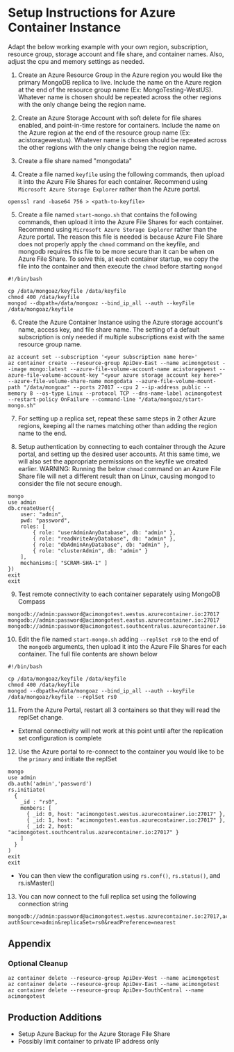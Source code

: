 # Setup Instructions for Azure Container Instance

Adapt the below working example with your own region, subscription, resource group, storage account and file share, and container names.  Also, adjust the cpu and memory settings as needed.

1) Create an Azure Resource Group in the Azure region you would like the primary MongoDB replica to live.  Include the name on the Azure region at the end of the resource group name (Ex: MongoTesting-WestUS).  Whatever name is chosen should be repeated across the other regions with the only change being the region name.

2) Create an Azure Storage Account with soft delete for file shares enabled, and point-in-time restore for containers.  Include the name on the Azure region at the end of the resource group name (Ex: acistoragewestus).  Whatever name is chosen should be repeated across the other regions with the only change being the region name.

3) Create a file share named "mongodata"

4) Create a file named `keyfile` using the following commands, then upload it into the Azure File Shares for each container.  Recommend using `Microsoft Azure Storage Explorer` rather than the Azure portal.

```
openssl rand -base64 756 > <path-to-keyfile>
```

5) Create a file named `start-mongo.sh` that contains the following commands, then upload it into the Azure File Shares for each container.  Recommend using `Microsoft Azure Storage Explorer` rather than the Azure portal.  The reason this file is needed is because Azure File Share does not properly apply the `chmod` command on the keyfile, and mongodb requires this file to be more secure than it can be when on Azure File Share.  To solve this, at each container startup, we copy the file into the container and then execute the `chmod` before starting `mongod`

```
#!/bin/bash

cp /data/mongoaz/keyfile /data/keyfile
chmod 400 /data/keyfile
mongod --dbpath=/data/mongoaz --bind_ip_all --auth --keyFile /data/mongoaz/keyfile

```

6) Create the Azure Container Instance using the Azure storage account's name, access key, and file share name.  The setting of a default subscription is only needed if multiple subscriptions exist with the same resource group name.

```
az account set --subscription '<your subscription name here>'
az container create --resource-group ApiDev-East --name acimongotest --image mongo:latest --azure-file-volume-account-name acistoragewest --azure-file-volume-account-key "<your azure storage account key here>" --azure-file-volume-share-name mongodata --azure-file-volume-mount-path "/data/mongoaz" --ports 27017 --cpu 2 --ip-address public --memory 8 --os-type Linux --protocol TCP --dns-name-label acimongotest --restart-policy OnFailure --command-line "/data/mongoaz/start-mongo.sh"
```

7) For setting up a replica set, repeat these same steps in 2 other Azure regions, keeping all the names matching other than adding the region name to the end.

8) Setup authentication by connecting to each container through the Azure portal, and setting up the desired user accounts.  At this same time, we will also set the appropriate permissions on the keyfile we created earlier.  WARNING:  Running the below `chmod` command on an Azure File Share file will net a different result than on Linux, causing mongod to consider the file not secure enough.

```
mongo
use admin
db.createUser({
    user: "admin",
    pwd: "password",
    roles: [
        { role: "userAdminAnyDatabase", db: "admin" },
        { role: "readWriteAnyDatabase", db: "admin" },
        { role: "dbAdminAnyDatabase", db: "admin" },
        { role: "clusterAdmin", db: "admin" }
    ],
    mechanisms:[ "SCRAM-SHA-1" ]
})
exit
exit
```

9) Test remote connectivity to each container separately using MongoDB Compass

```
mongodb://admin:password@acimongotest.westus.azurecontainer.io:27017
mongodb://admin:password@acimongotest.eastus.azurecontainer.io:27017
mongodb://admin:password@acimongotest.southcentralus.azurecontainer.io:27017

```

10) Edit the file named `start-mongo.sh` adding `--replSet rs0` to the end of the `mongodb` arguments, then upload it into the Azure File Shares for each container.  The full file contents are shown below

```
#!/bin/bash

cp /data/mongoaz/keyfile /data/keyfile
chmod 400 /data/keyfile
mongod --dbpath=/data/mongoaz --bind_ip_all --auth --keyFile /data/mongoaz/keyfile --replSet rs0

```

11) From the Azure Portal, restart all 3 containers so that they will read the replSet change.

* External connectivity will not work at this point until after the replication set configuration is complete

12) Use the Azure portal to re-connect to the container you would like to be the `primary` and initiate the replSet

```
mongo
use admin
db.auth('admin','password')
rs.initiate(
  {
    _id : "rs0",
    members: [
      { _id: 0, host: "acimongotest.westus.azurecontainer.io:27017" },
      { _id: 1, host: "acimongotest.eastus.azurecontainer.io:27017" },
      { _id: 2, host: "acimongotest.southcentralus.azurecontainer.io:27017" }
    ]
  }
)
exit
exit
```

* You can then view the configuration using `rs.conf()`, `rs.status()`, and rs.isMaster()

13) You can now connect to the full replica set using the following connection string

```
mongodb://admin:password@acimongotest.westus.azurecontainer.io:27017,acimongotest.eastus.azurecontainer.io:27017,acimongotest.southcentralus.azurecontainer.io:27017/?authSource=admin&replicaSet=rs0&readPreference=nearest
```

## Appendix

### Optional Cleanup

```
az container delete --resource-group ApiDev-West --name acimongotest
az container delete --resource-group ApiDev-East --name acimongotest
az container delete --resource-group ApiDev-SouthCentral --name acimongotest

```

## Production Additions

* Setup Azure Backup for the Azure Storage File Share
* Possibly limit container to private IP address only 
